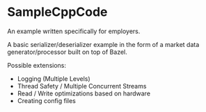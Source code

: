 # SampleCppCode
An example written specifically for employers. 

A basic serializer/deserializer example in the form of a market data generator/processor built on top of Bazel. 

Possible extensions:
- Logging (Multiple Levels)
- Thread Safety / Multiple Concurrent Streams
- Read / Write optimizations based on hardware
- Creating config files 